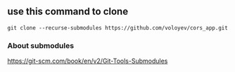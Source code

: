 ## use this command to clone ##

`git clone --recurse-submodules https://github.com/voloyev/cors_app.git`

### About submodules ###

https://git-scm.com/book/en/v2/Git-Tools-Submodules
